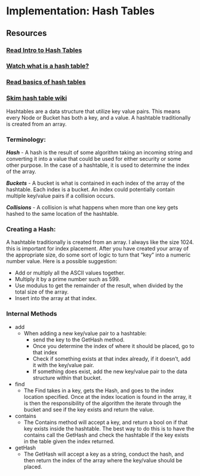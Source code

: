 # Implementation: Hash Tables

## Resources

### [Read Intro to Hash Tables](https://codefellows.github.io/common_curriculum/data_structures_and_algorithms/Code_401/class-30/resources/Hashtables.html)

### [Watch what is a hash table?](https://www.youtube.com/watch?v=MfhjkfocRR0)

### [Read basics of hash tables](https://www.hackerearth.com/practice/data-structures/hash-tables/basics-of-hash-tables/tutorial/)

### [Skim hash table wiki](https://en.wikipedia.org/wiki/Hash_table)

Hashtables are a data structure that utilize key value pairs. This means every Node or Bucket has both a key, and a value. A hashtable traditionally is created from an array.

### Terminology:

**_Hash_** - A hash is the result of some algorithm taking an incoming string and converting it into a value that could be used for either security or some other purpose. In the case of a hashtable, it is used to determine the index of the array.

**_Buckets_** - A bucket is what is contained in each index of the array of the hashtable. Each index is a bucket. An index could potentially contain multiple key/value pairs if a collision occurs.

**_Collisions_** - A collision is what happens when more than one key gets hashed to the same location of the hashtable.

### Creating a Hash:

A hashtable traditionally is created from an array. I always like the size 1024. this is important for index placement. After you have created your array of the appropriate size, do some sort of logic to turn that “key” into a numeric number value. Here is a possible suggestion:

- Add or multiply all the ASCII values together.
- Multiply it by a prime number such as 599.
- Use modulus to get the remainder of the result, when divided by the total size of the array.
- Insert into the array at that index.

### Internal Methods

- add
  - When adding a new key/value pair to a hashtable:
    - send the key to the GetHash method.
    - Once you determine the index of where it should be placed, go to that index
    - Check if something exists at that index already, if it doesn’t, add it with the key/value pair.
    - If something does exist, add the new key/value pair to the data structure within that bucket.
- find
  - The Find takes in a key, gets the Hash, and goes to the index location specified. Once at the index location is found in the array, it is then the responsibility of the algorithm the iterate through the bucket and see if the key exists and return the value.
- contains
  - The Contains method will accept a key, and return a bool on if that key exists inside the hashtable. The best way to do this is to have the contains call the GetHash and check the hashtable if the key exists in the table given the index returned.
- getHash
  - The GetHash will accept a key as a string, conduct the hash, and then return the index of the array where the key/value should be placed.

